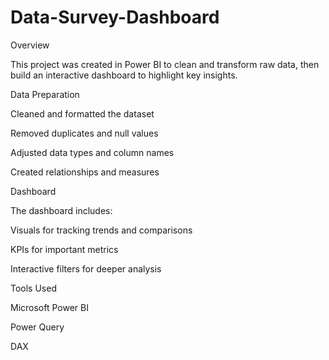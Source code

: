 # Data-Survey-Dashboard
Overview

This project was created in Power BI to clean and transform raw data, then build an interactive dashboard to highlight key insights.

Data Preparation

Cleaned and formatted the dataset

Removed duplicates and null values

Adjusted data types and column names

Created relationships and measures

Dashboard

The dashboard includes:

Visuals for tracking trends and comparisons

KPIs for important metrics

Interactive filters for deeper analysis

Tools Used

Microsoft Power BI

Power Query

DAX
